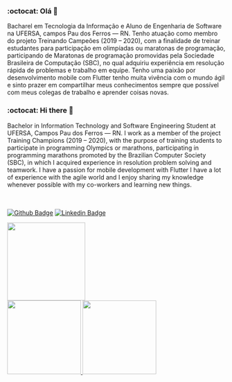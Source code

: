 ### :octocat: Olá 👋

Bacharel em Tecnologia da Informação e Aluno de Engenharia de Software na UFERSA, campos Pau dos Ferros — RN. Tenho atuação como membro do projeto Treinando Campeões (2019 – 2020), com a finalidade de treinar estudantes para participação em olimpíadas ou maratonas de programação, participando de Maratonas de programação promovidas pela Sociedade Brasileira de Computação (SBC), no qual adquiriu experiência em resolução rápida de problemas e trabalho em equipe. Tenho uma paixão por desenvolvimento mobile com Flutter tenho muita vivência com o mundo ágil e sinto prazer em compartilhar meus conhecimentos sempre que possível com meus colegas de trabalho e aprender coisas novas.

### :octocat: Hi there 👋

Bachelor in Information Technology and Software Engineering Student at UFERSA, Campos Pau dos Ferros — RN. I work as a member of the project Training Champions (2019 – 2020), with the purpose of training students to participate in programming Olympics or marathons, participating in programming marathons promoted by the Brazilian Computer Society (SBC), in which I acquired experience in resolution problem solving and teamwork. I have a passion for mobile development with Flutter I have a lot of experience with the agile world and I enjoy sharing my knowledge whenever possible with my co-workers and learning new things.
 
 <br> <br> [![Github Badge](https://img.shields.io/badge/GitHub-100000?style=for-the-badge&logo=github&logoColor=white&link=https://github.com/Sthaynny/Sthaynny)](https://github.com/Sthaynny) 
 <ls> [![Linkedin Badge](https://img.shields.io/badge/LinkedIn-0077B5?style=for-the-badge&logo=linkedin&logoColor=white&link=https://www.linkedin.com/in/igor-sthaynny/)](https://www.linkedin.com/in/igor-sthaynny/)

<div>
  <a href="https://github.com/Sthaynny">
  <img height="180em" src="https://user-images.githubusercontent.com/46109133/134026076-13c15b5b-c699-44ce-8a53-f9f168c96f3c.png"/>
  <br/>
  <img height="170em" src="https://github-readme-stats.vercel.app/api?username=Sthaynny&show_icons=true&theme=dark&include_all_commits=true&count_private=true"/>
  <img height="170em" src="https://github-readme-stats.vercel.app/api/top-langs/?username=Sthaynny&layout=compact&langs_count=7&theme=dark"/>
</div>
<!--
**Sthaynny/Sthaynny** is a ✨ _special_ ✨ repository because its `README.md` (this file) appears on your GitHub profile.

Here are some ideas to get you started:

- 🔭 I’m currently working on ...
- 🌱 I’m currently learning ...
- 👯 I’m looking to collaborate on ...
- 🤔 I’m looking for help with ...
- 💬 Ask me about ...
- 📫 How to reach me: ...
- 😄 Pronouns: ...
- ⚡ Fun fact: ...
-->
